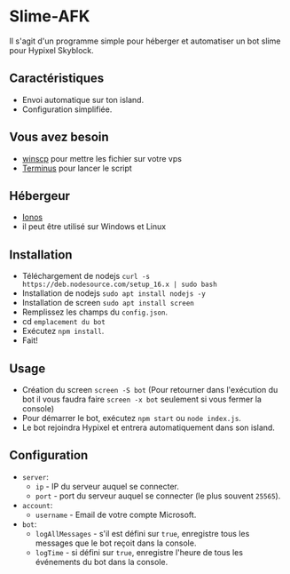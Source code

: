 # Slime-AFK
Il s'agit d'un programme simple pour héberger et automatiser un bot slime pour Hypixel Skyblock.

## Caractéristiques
- Envoi automatique sur ton island.
- Configuration simplifiée.

## Vous avez besoin
- [winscp](https://winscp.net/eng/download.php) pour mettre les fichier sur votre vps
- [Terminus](https://termius.com/) pour lancer le script

## Hébergeur
- [Ionos](https://www.ionos.fr/serveurs/vps)
- il peut être utilisé sur Windows et Linux

## Installation
- Téléchargement de nodejs `curl -s https://deb.nodesource.com/setup_16.x | sudo bash`
- Installation de nodejs `sudo apt install nodejs -y`
- Installation de screen `sudo apt install screen`
- Remplissez les champs du `config.json`.
- cd `emplacement du bot`
- Exécutez `npm install`.
- Fait!

## Usage
- Création du screen `screen -S bot` (Pour retourner dans l'exécution du bot il vous faudra faire `screen -x bot` seulement si vous fermer la console) 
- Pour démarrer le bot, exécutez `npm start` ou `node index.js`.
- Le bot rejoindra Hypixel et entrera automatiquement dans son island.

## Configuration
- `server`:
    - `ip` - IP du serveur auquel se connecter.
    - `port` - port du serveur auquel se connecter (le plus souvent `25565`).
- `account`:
    - `username` - Email de votre compte Microsoft.
- `bot`:
    - `logAllMessages` - s'il est défini sur `true`, enregistre tous les messages que le bot reçoit dans la console.
    - `logTime` - si défini sur `true`, enregistre l'heure de tous les événements du bot dans la console.
